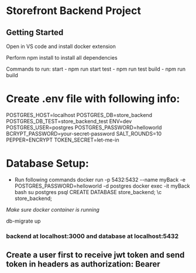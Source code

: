 # Storefront Backend Project

## Getting Started

Open in VS code and install docker extension

Perform npm install to install all dependencies

Commands to run:
start - npm run start
test - npm run test
build - npm run build

# Create .env file with following info:
POSTGRES_HOST=localhost
POSTGRES_DB=store_backend
POSTGRES_DB_TEST=store_backend_test
ENV=dev
POSTGRES_USER=postgres
POSTGRES_PASSWORD=helloworld
BCRYPT_PASSWORD=your-secret-password
SALT_ROUNDS=10
PEPPER=ENCRYPT
TOKEN_SECRET=let-me-in

# Database Setup:

- Run following commands
docker run -p 5432:5432 --name myBack -e POSTGRES_PASSWORD=helloworld -d postgres
docker exec -it myBack bash
su postgres
psql
CREATE DATABASE store_backend;
\c store_backend;

*Make sure docker container is running*

db-migrate up

### backend at localhost:3000 and database at localhost:5432
## Create a user first to receive jwt token and send token in headers as authorization: Bearer <token>